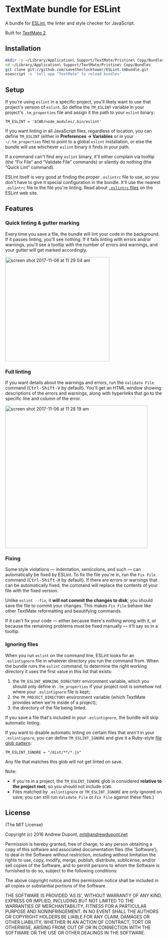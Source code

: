 
# TextMate bundle for ESLint

A bundle for [ESLint][], the linter and style checker for JavaScript.

Built for [TextMate 2][textmate].

## Installation

```bash
mkdir -p ~/Library/Application\ Support/TextMate/Pristine\ Copy/Bundles
cd ~/Library/Application\ Support/TextMate/Pristine\ Copy/Bundles
git clone git://github.com/savetheclocktower/ESLint.tmbundle.git
osascript -e 'tell app "TextMate" to reload bundles'
```

## Setup

If you're using `eslint` in a specific project, you'll likely want to use that project's version of `eslint`. So define the `TM_ESLINT` variable in your project's `.tm_properties` file and assign it the path to your `eslint` binary:

```
TM_ESLINT = '$CWD/node_modules/.bin/eslint'
```

If you want linting in all JavaScript files, regardless of location, you can define `TM_ESLINT` (either in **Preferences &rarr; Variables** or in your `~/.tm_properties` file) to point to a global `eslint` installation, or else the bundle will use whichever `eslint` binary it finds in your path.

If a command can't find any `eslint` binary, it'll either complain via tooltip (the “Fix File” and “Validate File” commands) or silently do nothing (the “Quick Lint” command).

ESLint itself is very good at finding the proper `.eslintrc` file to use, so you don't have to give it special configuration in the bundle. It'll use the nearest `.eslintrc` file to the file you're linting. Read about [`.eslintrc` files](https://eslint.org/docs/user-guide/configuring) on the ESLint web site.

## Features

### Quick linting & gutter marking

Every time you save a file, the bundle will lint your code in the background. If it passes linting, you'll see nothing. If it fails linting with errors and/or warnings, you'll see a tooltip with the number of errors and warnings, and your gutter will get marked accordingly.

<img width="333" alt="screen shot 2017-11-06 at 11 29 04 am" src="https://user-images.githubusercontent.com/3450/32454913-3eb56b0e-c2e6-11e7-9754-c22c0c41adb4.png">

### Full linting

If you want details about the warnings and errors, run the `Validate File` command (<kbd>Ctrl-Shift-V</kbd> by default). You'll get an HTML window showing descriptions of the errors and warnings, along with hyperlinks that go to the specific line and column of the error.

<img width="455" alt="screen shot 2017-11-06 at 11 28 19 am" src="https://user-images.githubusercontent.com/3450/32454916-3ee10b60-c2e6-11e7-8c94-1111f36363ac.png">

### Fixing

Some style violations — indentation, semicolons, and such — can automatically be fixed by ESLint. To fix the file you're in, run the `Fix File` command (<kbd>Ctrl-Shift-H</kbd> by default). If there are errors or warnings that can be automatically fixed, the command will replace the contents of your file with the fixed version.

Unlike `eslint --fix`, it **will not commit the changes to disk**; you should save the file to commit your changes. This makes `Fix File` behave like other TextMate reformatting and beautifying commands.

If it can't fix your code — either because there's nothing wrong with it, or because the remaining problems must be fixed manually — it'll say so in a tooltip.

### Ignoring files

When you run `eslint` on the command line, ESLint looks for an `.eslintignore` file in whatever directory you run the command from. When the bundle runs the `eslint` command, to determine the right working directory it uses the first value in this list that exists:

1. the `TM_ESLINT_WORKING_DIRECTORY` environment variable, which you should only define in `.tm_properties` if your project root is somehow not where your `.eslintignore` file is kept;
2. the `TM_PROJECT_DIRECTORY` environment variable (which TextMate provides when we're inside of a project);
3. the directory of the file being linted.

If you save a file that's included in your `.eslintignore`, the bundle will skip automatic linting.

If you want to disable automatic linting on certain files that _aren't_ in your `.eslintignore`, you can define `TM_ESLINT_IGNORE` and give it a Ruby-style [file glob pattern][shell glob syntax]: 

```
TM_ESLINT_IGNORE = "/dist/**/*.js"
```

Any file that matches this glob will not get linted on save.

Note:

* If you're in a project, the `TM_ESLINT_IGNORE` glob is considered **relative to the project root**, so you should not include `$CWD`.
* Files matched by `.eslintignore` or `TM_ESLINT_IGNORE` are only ignored on save; you can still run `Validate File` or `Fix File` against these files.)

## License

(The MIT License)

Copyright (c) 2016 Andrew Dupont, mit@andrewdupont.net

Permission is hereby granted, free of charge, to any person obtaining
a copy of this software and associated documentation files (the
'Software'), to deal in the Software without restriction, including
without limitation the rights to use, copy, modify, merge, publish,
distribute, sublicense, and/or sell copies of the Software, and to
permit persons to whom the Software is furnished to do so, subject to
the following conditions:

The above copyright notice and this permission notice shall be
included in all copies or substantial portions of the Software.

THE SOFTWARE IS PROVIDED 'AS IS', WITHOUT WARRANTY OF ANY KIND,
EXPRESS OR IMPLIED, INCLUDING BUT NOT LIMITED TO THE WARRANTIES OF
MERCHANTABILITY, FITNESS FOR A PARTICULAR PURPOSE AND NONINFRINGEMENT.
IN NO EVENT SHALL THE AUTHORS OR COPYRIGHT HOLDERS BE LIABLE FOR ANY
CLAIM, DAMAGES OR OTHER LIABILITY, WHETHER IN AN ACTION OF CONTRACT,
TORT OR OTHERWISE, ARISING FROM, OUT OF OR IN CONNECTION WITH THE
SOFTWARE OR THE USE OR OTHER DEALINGS IN THE SOFTWARE.

[eslint]:            http://eslint.org
[textmate]:          https://github.com/textmate/textmate
[shell glob syntax]: http://ruby-doc.org/core-1.9.3/Dir.html#method-c-glob

